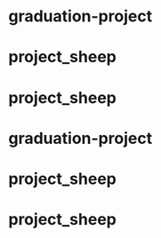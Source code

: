 # graduation-project
# project_sheep
# project_sheep
# graduation-project
# project_sheep
# project_sheep
